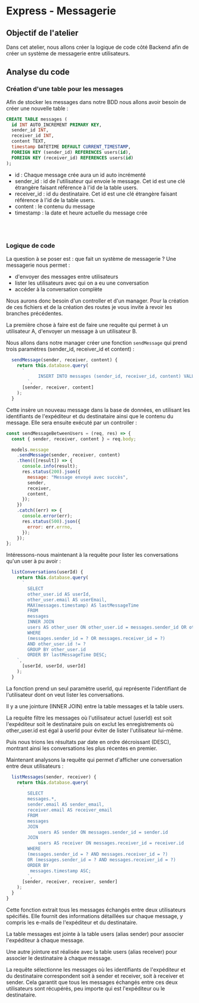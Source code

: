 # Express - Messagerie

## Objectif de l'atelier

Dans cet atelier, nous allons créer la logique de code côté Backend afin de créer un système de messagerie entre utilisateurs.


## Analyse du code

### Création d'une table pour les messages

Afin de stocker les messages dans notre BDD nous allons avoir besoin de créer une nouvelle table :

```SQL
CREATE TABLE messages (
  id INT AUTO_INCREMENT PRIMARY KEY,
  sender_id INT,
  receiver_id INT,
  content TEXT,
  timestamp DATETIME DEFAULT CURRENT_TIMESTAMP,
  FOREIGN KEY (sender_id) REFERENCES users(id),
  FOREIGN KEY (receiver_id) REFERENCES users(id)
);
```

- id : Chaque message crée aura un id auto incrémenté
- sender_id : id de l'utilisateur qui envoie le message. Cet id est une clé étrangère faisant référence à l'id de la table users.
- receiver_id : id du destinataire. Cet id est une clé étrangère faisant référence à l'id de la table users.
- content : le contenu du message
- timestamp : la date et heure actuelle du message crée

<br>
<br>

### Logique de code

La question à se poser est : que fait un système de messagerie ?
Une messagerie nous permet :
- d'envoyer des messages entre utilisateurs
- lister les utilisateurs avec qui on a eu une conversation
- accéder à la conversation complète

Nous aurons donc besoin d'un controller et d'un manager. Pour la création de ces fichiers et de la création des routes je vous invite à revoir les branches précédentes.

La première chose à faire est de faire une requête qui permet à un utilisateur A, d'envoyer un message à un utilisateur B.

Nous allons dans notre manager créer une fonction `sendMessage` qui prend trois paramètres (sender_id, receiver_id et content) :

```js
  sendMessage(sender, receiver, content) {
    return this.database.query(
      `
            INSERT INTO messages (sender_id, receiver_id, content) VALUES (?, ?, ?)
        `,
      [sender, receiver, content]
    );
  }
```

Cette insère un nouveau message dans la base de données, en utilisant les identifiants de l'expéditeur et du destinataire ainsi que le contenu du message. 
Elle sera ensuite exécuté par un controller :

```js
const sendMessageBetweenUsers = (req, res) => {
  const { sender, receiver, content } = req.body;

  models.message
    .sendMessage(sender, receiver, content)
    .then(([result]) => {
      console.info(result);
      res.status(200).json({
        message: "Message envoyé avec succès",
        sender,
        receiver,
        content,
      });
    })
    .catch((err) => {
      console.error(err);
      res.status(500).json({
        error: err.errno,
      });
    });
};
```

Intéressons-nous maintenant à la requête pour lister les conversations qu'un user à pu avoir :

```js
  listConversations(userId) {
    return this.database.query(
      `
        SELECT
        other_user.id AS userId,
        other_user.email AS userEmail,
        MAX(messages.timestamp) AS lastMessageTime
        FROM
        messages
        INNER JOIN
        users AS other_user ON other_user.id = messages.sender_id OR other_user.id = messages.receiver_id
        WHERE
        (messages.sender_id = ? OR messages.receiver_id = ?)
        AND other_user.id != ?
        GROUP BY other_user.id
        ORDER BY lastMessageTime DESC;
    `,
      [userId, userId, userId]
    );
  }
```

La fonction prend un seul paramètre userId, qui représente l'identifiant de l'utilisateur dont on veut lister les conversations.

Il y a une jointure (INNER JOIN) entre la table messages et la table users.

La requête filtre les messages où l'utilisateur actuel (userId) est soit l'expéditeur soit le destinataire puis on exclut les enregistrements où other_user.id est égal à userId pour éviter de lister l'utilisateur lui-même.

Puis nous trions les résultats par date en ordre décroissant (DESC), montrant ainsi les conversations les plus récentes en premier.

Maintenant analysons la requête qui permet d'afficher une conversation entre deux utilisateurs :

```js
  listMessages(sender, receiver) {
    return this.database.query(
      `
        SELECT
        messages.*,
        sender.email AS sender_email,
        receiver.email AS receiver_email
        FROM
        messages
        JOIN
            users AS sender ON messages.sender_id = sender.id
        JOIN
            users AS receiver ON messages.receiver_id = receiver.id
        WHERE
        (messages.sender_id = ? AND messages.receiver_id = ?)
        OR (messages.sender_id = ? AND messages.receiver_id = ?)
        ORDER BY
         messages.timestamp ASC;
        `,
      [sender, receiver, receiver, sender]
    );
  }
}
```
Cette fonction extrait tous les messages échangés entre deux utilisateurs spécifiés. Elle fournit des informations détaillées sur chaque message, y compris les e-mails de l'expéditeur et du destinataire.

La table messages est jointe à la table users (alias sender) pour associer l'expéditeur à chaque message.

Une autre jointure est réalisée avec la table users (alias receiver) pour associer le destinataire à chaque message.

La requête sélectionne les messages où les identifiants de l'expéditeur et du destinataire correspondent soit à sender et receiver, soit à receiver et sender. Cela garantit que tous les messages échangés entre ces deux utilisateurs sont récupérés, peu importe qui est l'expéditeur ou le destinataire.
